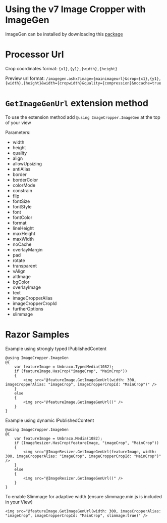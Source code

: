 Using the v7 Image Cropper with ImageGen
============================================

ImageGen can be installed by downloading this [package](http://our.umbraco.org/projects/website-utilities/imagegen) 

Processor Url
===========

Crop coordinates format: `{x1},{y1},{width},{height}`

Preview url format: `/imagegen.ashx?image={mainimageurl}&crop={x1},{y1},{width},{height}&width={cropwidth}&quality={compression}&nocache=true`

`GetImageGenUrl` extension method
===========

To use the extension method add `@using ImageCropper.ImageGen` at the top of your view

Parameters:

- width
- height
- quality
- align
- allowUpsizing
- antiAlias
- border
- borderColor
- colorMode
- constrain
- flip
- fontSize
- fontStyle
- font
- fontColor
- format
- lineHeight
- maxHeight
- maxWidth
- noCache
- overlayMargin
- pad
- rotate
- transparent
- vAlign
- altImage
- bgColor         
- overlayImage
- text
- imageCropperAlias
- imageCropperCropId
- furtherOptions
- slimmage

Razor Samples
===========

Example using strongly typed IPublishedContent

	@using ImageCropper.ImageGen
    @{
        var featureImage = Umbraco.TypedMedia(1082);
	    if (featureImage.HasCrop("imageCrop", "MainCrop"))
        {
            <img src="@featureImage.GetImageGenUrl(width: 300, imageCropperAlias: "imageCrop", imageCropperCropId: "MainCrop")" />
        }
        else
        {
            <img src="@featureImage.GetImageGenUrl()" />
        }
    }      


Example using dynamic IPublishedContent

	@using ImageCropper.ImageGen
    @{
        var featureImage = Umbraco.Media(1082);
	    if (ImageResizer.HasCrop(featureImage, "imageCrop", "MainCrop"))
        {
            <img src="@ImageResizer.GetImageGenUrl(featureImage, width: 300, imageCropperAlias: "imageCrop", imageCropperCropId: "MainCrop")" />
        }
        else
        {
            <img src="@ImageResizer.GetImageGenUrl()" />
        }
    }   

To enable Slimmage for adaptive width (ensure slimmage.min.js is included in your View)

    <img src="@featureImage.GetImageGenUrl(width: 300, imageCropperAlias: "imageCrop", imageCropperCropId: "MainCrop", slimmage:true)" />